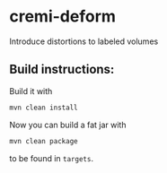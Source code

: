 # cremi-deform
Introduce distortions to labeled volumes

## Build instructions:

Build it with

```bash
mvn clean install
```

Now you can build a fat jar with

```bash
mvn clean package
```

to be found in `targets`.
